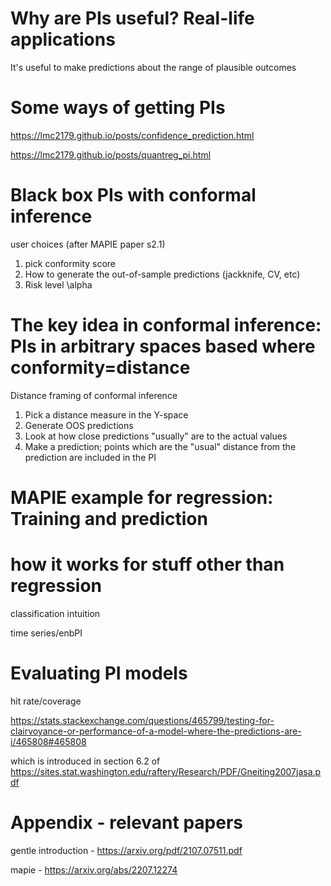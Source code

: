 # Why are PIs useful? Real-life applications

It's useful to make predictions about the range of plausible outcomes

# Some ways of getting PIs

https://lmc2179.github.io/posts/confidence_prediction.html

https://lmc2179.github.io/posts/quantreg_pi.html

# Black box PIs with conformal inference

user choices (after MAPIE paper s2.1)

1. pick conformity score
2. How to generate the out-of-sample predictions (jackknife, CV, etc)
3. Risk level \alpha

# The key idea in conformal inference: PIs in arbitrary spaces based where conformity=distance

Distance framing of conformal inference

1. Pick a distance measure in the Y-space
2. Generate OOS predictions
3. Look at how close predictions "usually" are to the actual values
4. Make a prediction; points which are the "usual" distance from the prediction are included in the PI

# MAPIE example for regression: Training and prediction

# how it works for stuff other than regression

classification intuition

time series/enbPI

# Evaluating PI models

hit rate/coverage

https://stats.stackexchange.com/questions/465799/testing-for-clairvoyance-or-performance-of-a-model-where-the-predictions-are-i/465808#465808

which is introduced in section 6.2 of https://sites.stat.washington.edu/raftery/Research/PDF/Gneiting2007jasa.pdf


# Appendix - relevant papers

gentle introduction - https://arxiv.org/pdf/2107.07511.pdf

mapie - https://arxiv.org/abs/2207.12274
